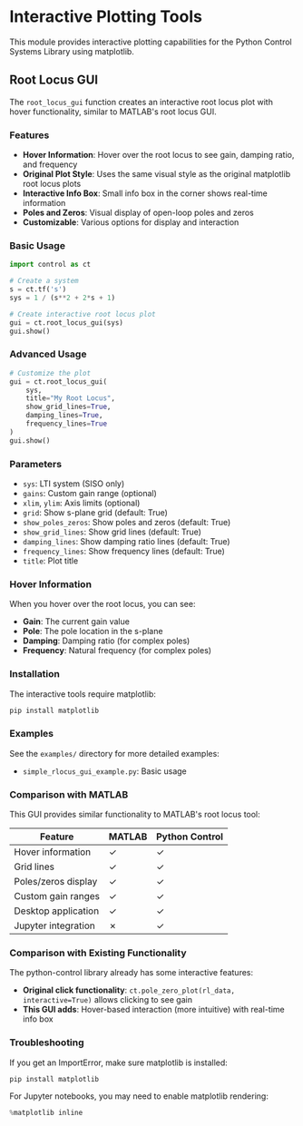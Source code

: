 # Interactive Plotting Tools

This module provides interactive plotting capabilities for the Python Control Systems Library using matplotlib.

## Root Locus GUI

The `root_locus_gui` function creates an interactive root locus plot with hover functionality, similar to MATLAB's root locus GUI.

### Features

- **Hover Information**: Hover over the root locus to see gain, damping ratio, and frequency
- **Original Plot Style**: Uses the same visual style as the original matplotlib root locus plots
- **Interactive Info Box**: Small info box in the corner shows real-time information
- **Poles and Zeros**: Visual display of open-loop poles and zeros
- **Customizable**: Various options for display and interaction

### Basic Usage

```python
import control as ct

# Create a system
s = ct.tf('s')
sys = 1 / (s**2 + 2*s + 1)

# Create interactive root locus plot
gui = ct.root_locus_gui(sys)
gui.show()
```

### Advanced Usage

```python
# Customize the plot
gui = ct.root_locus_gui(
    sys,
    title="My Root Locus",
    show_grid_lines=True,
    damping_lines=True,
    frequency_lines=True
)
gui.show()
```

### Parameters

- `sys`: LTI system (SISO only)
- `gains`: Custom gain range (optional)
- `xlim`, `ylim`: Axis limits (optional)
- `grid`: Show s-plane grid (default: True)
- `show_poles_zeros`: Show poles and zeros (default: True)
- `show_grid_lines`: Show grid lines (default: True)
- `damping_lines`: Show damping ratio lines (default: True)
- `frequency_lines`: Show frequency lines (default: True)
- `title`: Plot title

### Hover Information

When you hover over the root locus, you can see:

- **Gain**: The current gain value
- **Pole**: The pole location in the s-plane
- **Damping**: Damping ratio (for complex poles)
- **Frequency**: Natural frequency (for complex poles)

### Installation

The interactive tools require matplotlib:

```bash
pip install matplotlib
```

### Examples

See the `examples/` directory for more detailed examples:

- `simple_rlocus_gui_example.py`: Basic usage

### Comparison with MATLAB

This GUI provides similar functionality to MATLAB's root locus tool:

| Feature | MATLAB | Python Control |
|---------|--------|----------------|
| Hover information | ✓ | ✓ |
| Grid lines | ✓ | ✓ |
| Poles/zeros display | ✓ | ✓ |
| Custom gain ranges | ✓ | ✓ |
| Desktop application | ✓ | ✓ |
| Jupyter integration | ✗ | ✓ |

### Comparison with Existing Functionality

The python-control library already has some interactive features:

- **Original click functionality**: `ct.pole_zero_plot(rl_data, interactive=True)` allows clicking to see gain
- **This GUI adds**: Hover-based interaction (more intuitive) with real-time info box

### Troubleshooting

If you get an ImportError, make sure matplotlib is installed:

```bash
pip install matplotlib
```

For Jupyter notebooks, you may need to enable matplotlib rendering:

```python
%matplotlib inline
``` 